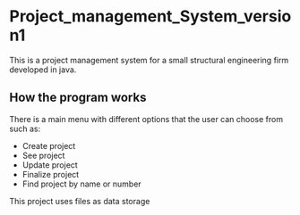 # Project_management_System_version1

This is a project management system for a small structural engineering firm developed in java.

## How the program works
There is a main menu with different options that the user can choose from such as:
* Create project
* See project
* Update project
* Finalize project
* Find project by name or number

This project uses files as data storage

